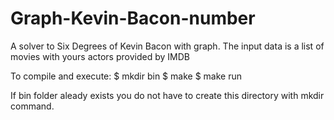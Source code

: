 # Graph-Kevin-Bacon-number
A solver to Six Degrees of Kevin Bacon with graph. The input data is a list of movies with yours actors provided by IMDB

To compile and execute:
  $ mkdir bin
  $ make
  $ make run

If bin folder aleady exists you do not have to create this directory with mkdir command.

